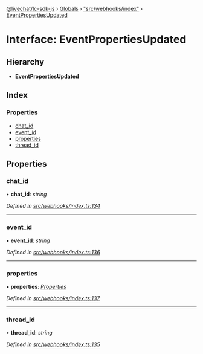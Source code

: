 [@livechat/lc-sdk-js](../README.md) › [Globals](../globals.md) › ["src/webhooks/index"](../modules/_src_webhooks_index_.md) › [EventPropertiesUpdated](_src_webhooks_index_.eventpropertiesupdated.md)

# Interface: EventPropertiesUpdated

## Hierarchy

* **EventPropertiesUpdated**

## Index

### Properties

* [chat_id](_src_webhooks_index_.eventpropertiesupdated.md#chat_id)
* [event_id](_src_webhooks_index_.eventpropertiesupdated.md#event_id)
* [properties](_src_webhooks_index_.eventpropertiesupdated.md#properties)
* [thread_id](_src_webhooks_index_.eventpropertiesupdated.md#thread_id)

## Properties

###  chat_id

• **chat_id**: *string*

*Defined in [src/webhooks/index.ts:134](https://github.com/livechat/lc-sdk-js/blob/04572ce/src/webhooks/index.ts#L134)*

___

###  event_id

• **event_id**: *string*

*Defined in [src/webhooks/index.ts:136](https://github.com/livechat/lc-sdk-js/blob/04572ce/src/webhooks/index.ts#L136)*

___

###  properties

• **properties**: *[Properties](_src_objects_index_.properties.md)*

*Defined in [src/webhooks/index.ts:137](https://github.com/livechat/lc-sdk-js/blob/04572ce/src/webhooks/index.ts#L137)*

___

###  thread_id

• **thread_id**: *string*

*Defined in [src/webhooks/index.ts:135](https://github.com/livechat/lc-sdk-js/blob/04572ce/src/webhooks/index.ts#L135)*
